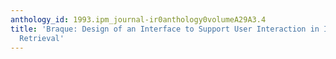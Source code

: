 ```yaml
---
anthology_id: 1993.ipm_journal-ir0anthology0volumeA29A3.4
title: 'Braque: Design of an Interface to Support User Interaction in Information
  Retrieval'
---
```


